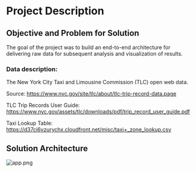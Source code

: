 # Project Description #

## Objective and Problem for Solution ##

The goal of the project was to build an end-to-end architecture for delivering raw data for subsequent analysis and visualization of results.

### Data description: ###
The New York City Taxi and Limousine Commission (TLC) open web data.

Source: https://www.nyc.gov/site/tlc/about/tlc-trip-record-data.page

TLC Trip Records User Guide: https://www.nyc.gov/assets/tlc/downloads/pdf/trip_record_user_guide.pdf

Taxi Lookup Table: https://d37ci6vzurychx.cloudfront.net/misc/taxi+_zone_lookup.csv

## Solution Architecture ##

![app.png](..%2F..%2Ficons%2Fapp.png)

